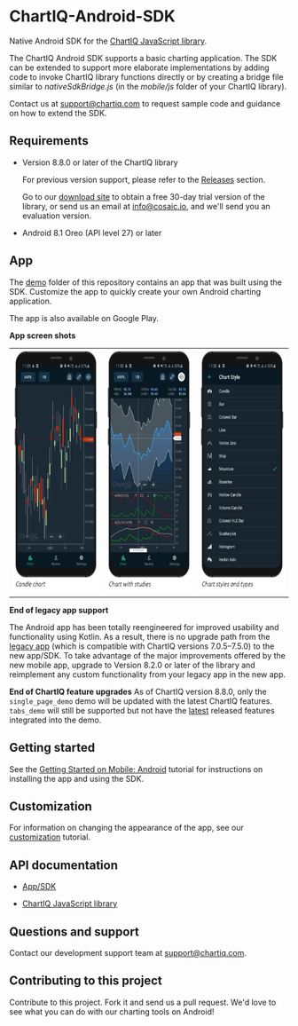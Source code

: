 # ChartIQ-Android-SDK

Native Android SDK for the [ChartIQ JavaScript library](https://documentation.chartiq.com).

The ChartIQ Android SDK supports a basic charting application. The SDK can be extended to support more elaborate implementations by adding code to invoke ChartIQ library functions directly or by creating a bridge file similar to *nativeSdkBridge.js* (in the *mobile/js* folder of your ChartIQ library).

Contact us at <support@chartiq.com> to request sample code and guidance on how to extend the SDK.

## Requirements

- Version 8.8.0 or later of the ChartIQ library

  For previous version support, please refer to the [Releases](https://github.com/ChartIQ/ChartIQ-Android-SDK/releases) section.

  Go to our <a href="https://cosaic.io/chartiq-sdk-library-download/" target="_blank">download site</a> to obtain a free 30-day trial version of the library, or send us an email at <info@cosaic.io>, and we'll send you an evaluation version.

- Android 8.1 Oreo (API level 27) or later

## App

The [demo](https://github.com/ChartIQ/ChartIQ-Android-SDK/tree/main/demo) folder of this repository contains an app that was built using the SDK. Customize the app to quickly create your own Android charting application.

The app is also available on Google Play.

**App screen shots**

<table>
  <tr>
    <td><img src="https://github.com/ChartIQ/ChartIQ-Android-SDK/blob/main/screenshots/Candle_Chart.png?raw=true" alt="Candle chart" width="200" height="440"/></td>
    <td><img src="https://github.com/ChartIQ/ChartIQ-Android-SDK/blob/main/screenshots/Chart_with_Studies.png?raw=true" alt="Chart with studies" width="200" height="440"/></td>
    <td><img src="https://github.com/ChartIQ/ChartIQ-Android-SDK/blob/main/screenshots/Chart_Styles_and_Types.png?raw=true" alt="Chart styles and types" width="200" height="440"/></td>
  </tr>
</table>

**End of legacy app support**

The Android app has been totally reengineered for improved usability and functionality using Kotlin. As a result, there is no upgrade path from the [legacy app](https://github.com/ChartIQ/Charting-Library---Android-Sample-App-Legacy) (which is compatible with ChartIQ versions 7.0.5&ndash;7.5.0) to the new app/SDK. To take advantage of the major improvements offered by the new mobile app, upgrade to Version 8.2.0 or later of the library and reimplement any custom functionality from your legacy app in the new app.

**End of ChartIQ feature upgrades**
As of ChartIQ version 8.8.0, only the `single_page_demo` demo will be updated with the latest ChartIQ features. `tabs_demo` will still be supported but not have the [latest](https://documentation.chartiq.com/tutorial-Changelog_Notices.html) released features integrated into the demo.

## Getting started

See the [Getting Started on Mobile: Android](https://documentation.chartiq.com/tutorial-Starting%20on%20Android.html) tutorial for instructions on installing the app and using the SDK.

## Customization

For information on changing the appearance of the app, see our [customization](https://documentation.chartiq.com/tutorial-Mobile%20App%20Customization%20Android.html) tutorial.

## API documentation

- [App/SDK](https://documentation.chartiq.com/android-sdk/chartiq/)

- [ChartIQ JavaScript library](https://documentation.chartiq.com)

## Questions and support

Contact our development support team at <support@chartiq.com>.

## Contributing to this project

Contribute to this project. Fork it and send us a pull request. We'd love to see what you can do with our charting tools on Android!
